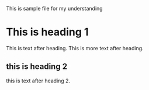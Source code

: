 This is sample file for my understanding
<h1> This is heading 1 </h1>
This is text after heading. 
This is more text after heading.

<h2> this is heading 2</h2>
this is text after heading 2.
